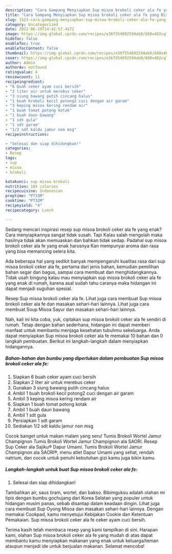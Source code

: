 ```yaml
---
description: "Cara Gampang Menyiapkan Sup misoa brokoli ceker ala fe yang Bisa Manjain Lidah "
title: "Cara Gampang Menyiapkan Sup misoa brokoli ceker ala fe yang Bisa Manjain Lidah "
slug: 1523-cara-gampang-menyiapkan-sup-misoa-brokoli-ceker-ala-fe-yang-bisa-manjain-lidah
category: Uncategorized
date: 2022-06-19T14:42:57.417Z
image: https://img-global.cpcdn.com/recipes/e36f554892594ab8/680x482cq70/sup-misoa-brokoli-ceker-ala-fe-foto-resep-utama.jpg
hideToc: false
enableToc: true
enableTocContent: false
thumbnail: https://img-global.cpcdn.com/recipes/e36f554892594ab8/680x482cq70/sup-misoa-brokoli-ceker-ala-fe-foto-resep-utama.jpg
cover: https://img-global.cpcdn.com/recipes/e36f554892594ab8/680x482cq70/sup-misoa-brokoli-ceker-ala-fe-foto-resep-utama.jpg
author: Admin
authorAv: notfound
ratingvalue: 4
reviewcount: 11
recipeingredient:
- "6 buah ceker ayam cuci bersih"
- "2 liter air untuk merebus ceker"
- "3 siung bawang putih cincang halus"
- "1 buah brokoli kecil potong2 cuci dengan air garam"
- "3 keping misoa kering rendam air"
- "1 buah tomat potong kotak"
- "1 buah daun bawang"
- "1 sdt gula"
- "1 sdt garam"
- "1/2 sdt kaldu jamur non msg"
recipeinstructions:

- "Selesai dan siap dihidangkan!"
categories:
- Resep
tags:
- sup
- misoa
- brokoli

katakunci: sup misoa brokoli 
nutrition: 184 calories
recipecuisine: Indonesian
preptime: "PT33M"
cooktime: "PT32M"
recipeyield: "4"
recipecategory: Lunch

---
```



Sedang mencari inspirasi resep sup misoa brokoli ceker ala fe yang enak? Cara menyiapkannya sangat tidak susah. Tapi Kalau salah mengolah maka hasilnya tidak akan memuaskan dan bahkan tidak sedap. Padahal sup misoa brokoli ceker ala fe yang enak harusnya Kan mempunyai aroma dan rasa yang bisa memancing selera kita.


Ada beberapa hal yang sedikit banyak mempengaruhi kualitas rasa dari sup misoa brokoli ceker ala fe, pertama dari jenis bahan, kemudian pemilihan bahan segar dan bagus, sampai cara membuat dan menghidangkannya. Tidak usah bingung kalau mau menyiapkan sup misoa brokoli ceker ala fe yang enak di rumah, karena asal sudah tahu caranya maka hidangan ini dapat menjadi suguhan spesial.

Resep Sup misoa brokoli ceker ala fe. Lihat juga cara membuat Sup misoa brokoli ceker ala fe dan masakan sehari-hari lainnya. Lihat juga cara membuat Soup Misoa Sayur dan masakan sehari-hari lainnya.


Nah, kali ini kita coba, yuk, ciptakan sup misoa brokoli ceker ala fe sendiri di rumah. Tetap dengan bahan sederhana, hidangan ini dapat memberi manfaat untuk membantu menjaga kesehatan tubuhmu sekeluarga. Anda dapat menyiapkan Sup misoa brokoli ceker ala fe memakai 10 bahan dan 0 langkah pembuatan. Berikut ini langkah-langkah dalam menyiapkan hidangannya.

<!--inarticleads1-->

##### Bahan-bahan dan bumbu yang diperlukan dalam pembuatan Sup misoa brokoli ceker ala fe:

1. Siapkan 6 buah ceker ayam cuci bersih
1. Siapkan 2 liter air untuk merebus ceker
1. Gunakan 3 siung bawang putih cincang halus
1. Ambil 1 buah brokoli kecil potong2 cuci dengan air garam
1. Ambil 3 keping misoa kering rendam air
1. Siapkan 1 buah tomat potong kotak
1. Ambil 1 buah daun bawang
1. Ambil 1 sdt gula
1. Persiapkan 1 sdt garam
1. Sediakan 1/2 sdt kaldu jamur non msg


Cocok banget untuk makan malam yang seru! Tumis Brokoli Wortel Jamur Champignon Tumis Brokoli Wortel Jamur Champignon ala SAORI. Resep Sup Ceker ala Sajiku® Dapur Umami. Tumis Brokoli Wortel Jamur Champignon ala SAORI®, menu atlet Dapur Umami yang sehat, rendah natrium, dan cocok untuk penuhi kebutuhan gizi kamu juga bikin kamu. 

<!--inarticleads2-->

##### Langkah-langkah untuk buat Sup misoa brokoli ceker ala fe:


1. Selesai dan siap dihidangkan!

Tambahkan air, saus tiram, wortel, dan bakso. Bibimguksu adalah olahan mi tipis dengan bumbu gochujang dari Korea Selatan yang populer untuk hidangan musim panas, sebab disantap dalam keadaan dingin. Lihat juga cara membuat Sup Oyong Misoa dan masakan sehari-hari lainnya. Dengan memakai Cookpad, kamu menyetujui Kebijakan Cookie dan Ketentuan Pemakaian. Sup misoa brokoli ceker ala fe ceker ayam cuci bersih. 

Terima kasih telah membaca resep yang kami tampilkan di sini. Harapan kami, olahan Sup misoa brokoli ceker ala fe yang mudah di atas dapat membantu kamu menyiapkan makanan yang enak untuk keluarga/teman ataupun menjadi ide untuk berjualan makanan. Selamat mencoba!
